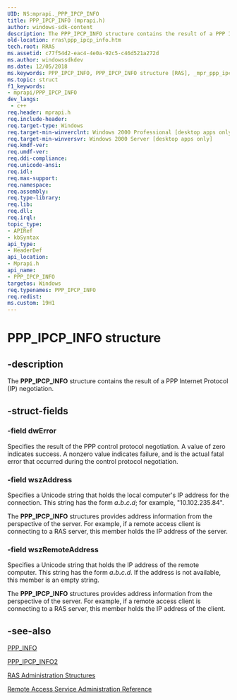 ```yaml
---
UID: NS:mprapi._PPP_IPCP_INFO
title: PPP_IPCP_INFO (mprapi.h)
author: windows-sdk-content
description: The PPP_IPCP_INFO structure contains the result of a PPP Internet Protocol (IP) negotiation.
old-location: rras\ppp_ipcp_info.htm
tech.root: RRAS
ms.assetid: c77f54d2-eac4-4e0a-92c5-c46d521a272d
ms.author: windowssdkdev
ms.date: 12/05/2018
ms.keywords: PPP_IPCP_INFO, PPP_IPCP_INFO structure [RAS], _mpr_ppp_ipcp_info, mprapi/PPP_IPCP_INFO, rras.ppp_ipcp_info
ms.topic: struct
f1_keywords:
- mprapi/PPP_IPCP_INFO
dev_langs:
 - c++
req.header: mprapi.h
req.include-header: 
req.target-type: Windows
req.target-min-winverclnt: Windows 2000 Professional [desktop apps only]
req.target-min-winversvr: Windows 2000 Server [desktop apps only]
req.kmdf-ver: 
req.umdf-ver: 
req.ddi-compliance: 
req.unicode-ansi: 
req.idl: 
req.max-support: 
req.namespace: 
req.assembly: 
req.type-library: 
req.lib: 
req.dll: 
req.irql: 
topic_type:
- APIRef
- kbSyntax
api_type:
- HeaderDef
api_location:
- Mprapi.h
api_name:
- PPP_IPCP_INFO
targetos: Windows
req.typenames: PPP_IPCP_INFO
req.redist: 
ms.custom: 19H1
---
```


# PPP_IPCP_INFO structure


## -description


The 
<b>PPP_IPCP_INFO</b> structure contains the result of a PPP Internet Protocol (IP) negotiation.


## -struct-fields




### -field dwError

Specifies the result of the PPP control protocol negotiation. A value of zero indicates success. A nonzero value indicates failure, and is the actual fatal error that occurred during the control protocol negotiation.


### -field wszAddress

Specifies a Unicode string that holds the local computer's IP address for the connection. This string has the form <i>a</i><b>.</b><i>b</i><b>.</b><i>c</i><b>.</b><i>d</i>; for example, "10.102.235.84". 




The 
<b>PPP_IPCP_INFO</b> structures provides address information from the perspective of the server. For example, if a remote access client is connecting to a RAS server, this member holds the IP address of the server.


### -field wszRemoteAddress

Specifies a Unicode string that holds the IP address of the remote computer. This string has the form <i>a</i><b>.</b><i>b</i><b>.</b><i>c</i><b>.</b><i>d</i>. If the address is not available, this member is an empty string. 




The 
<b>PPP_IPCP_INFO</b> structures provides address information from the perspective of the server. For example, if a remote access client is connecting to a RAS server, this member holds the IP address of the client.


## -see-also




<a href="https://docs.microsoft.com/windows/desktop/api/mprapi/ns-mprapi-ppp_info">PPP_INFO</a>



<a href="https://docs.microsoft.com/windows/desktop/api/mprapi/ns-mprapi-ppp_ipcp_info2">PPP_IPCP_INFO2</a>



<a href="https://docs.microsoft.com/windows/desktop/RRAS/ras-administration-structures">RAS Administration Structures</a>



<a href="https://docs.microsoft.com/windows/desktop/RRAS/remote-access-service-administration-reference">Remote Access Service Administration Reference</a>
 

 

